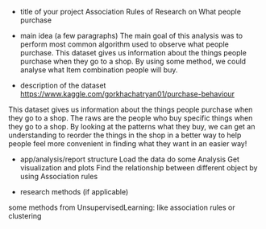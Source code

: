 - title of your project
Association Rules of Research on What people purchase


- main idea (a few paragraphs)
The main goal of this analysis was to perform most common algorithm used to observe what people purchase.
This dataset gives us information about the things people purchase when they go to a shop.
By using some method, we could analyse what Item combination people will buy.

- description of the dataset
https://www.kaggle.com/gorkhachatryan01/purchase-behaviour

This dataset gives us information about the things people purchase when they go to a shop. The raws are the people who buy specific things when they go to a shop. 
By looking at the patterns what they buy, 
we can get an understanding to reorder the things in the shop in a better way to help people feel more convenient in finding what they want in an easier way!

- app/analysis/report structure
Load the data
do some Analysis
Get visualization and plots
Find the relationship between different object by using Association rules


- research methods (if applicable)

some methods from UnsupervisedLearning:  like association rules or clustering
